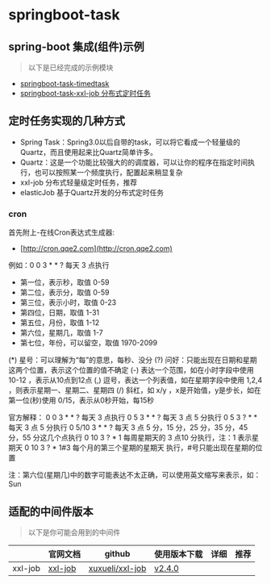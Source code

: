 # springboot-task

## spring-boot 集成(组件)示例

> 以下是已经完成的示例模块

- [springboot-task-timedtask](./springboot-task-timedtask)
- [springboot-task-xxl-job 分布式定时任务](./springboot-task-xxl-job)

## 定时任务实现的几种方式

* Spring Task：Spring3.0以后自带的task，可以将它看成一个轻量级的Quartz，而且使用起来比Quartz简单许多。
* Quartz：这是一个功能比较强大的的调度器，可以让你的程序在指定时间执行，也可以按照某一个频度执行，配置起来稍显复杂
* xxl-job 分布式轻量级定时任务，推荐
* elasticJob 基于Quartz开发的分布式定时任务

### cron

首先附上-在线Cron表达式生成器:

- [http://cron.qqe2.com](http://cron.qqe2.com)

例如：0 0 3 * * ? 每天 3 点执行

* 第一位，表示秒，取值 0-59
* 第二位，表示分，取值 0-59
* 第三位，表示小时，取值 0-23
* 第四位，日期，取值 1-31
* 第五位，月份，取值 1-12
* 第六位，星期几，取值 1-7
* 第七位，年份，可以留空，取值 1970-2099

(*) 星号：可以理解为“每”的意思，每秒、没分
(?) 问好：只能出现在日期和星期这两个位置，表示这个位置的值不确定
(-) 表达一个范围，如在小时字段中使用 10-12 ，表示从10点到12点
(,) 逗号，表达一个列表值，如在星期字段中使用 1,2,4 ，则表示星期一、星期二、星期四
(/) 斜杠，如 x/y ，x是开始值，y是步长，如在第一位(秒)使用 0/15，表示从0秒开始，每15秒

官方解释：
0 0 3 * * ? 每天 3 点执行
0 5 3 * * ? 每天 3 点 5 分执行
0 5 3 ? * *         每天 3 点 5 分执行
0 5/10 3 * * ? 每天 3 点 5 分，15 分，25 分，35 分，45 分，55 分这几个点执行
0 10 3 ? * 1 每周星期天的 3 点10 分执行，注：1 表示星期天
0 10 3 ? * 1#3 每个月的第三个星期的星期天 执行，#号只能出现在星期的位置

注：第六位(星期几)中的数字可能表达不太正确，可以使用英文缩写来表示，如：Sun

## 适配的中间件版本

> 以下是你可能会用到的中间件

|         | 官网文档                                       | github                                                 | 使用版本下载                                                | 详细 | 推荐 |
|---------|--------------------------------------------|--------------------------------------------------------|-------------------------------------------------------|----|----| 
| xxl-job | [xxl-job](https://www.xuxueli.com/xxl-job) | [xuxueli/xxl-job](https://github.com/xuxueli/xxl-job/) | [v2.4.0](https://github.com/xuxueli/xxl-job/releases) |    |    |

